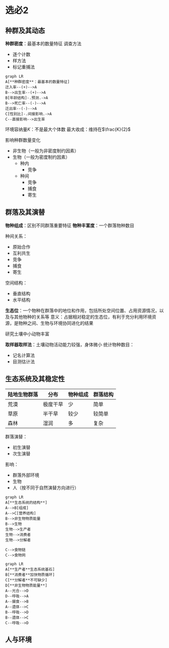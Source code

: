 # 选必2

## 种群及其动态

**种群密度**：最基本的数量特征
调查方法

- 逐个计数
- 样方法
- 标记重捕法

```mermaid
graph LR
A[**种群密度**：最基本的数量特征]
迁入率--(+)-->A
B-->出生率--(+)-->A
B[年龄结构]-.预测.->A
B-->死亡率--(-)-->A
迁出率--(-)-->A
C[性别比]-.间接影响.->A
C--直接影响-->出生率
```

环境容纳量$K$：不是最大个体数
最大收成：维持在$\frac{K}{2}$

影响种群数量变化

- 非生物（一般为非密度制约因素）
- 生物（一般为密度制约因素）
  - 种内
    - 竞争
  - 种间
    - 竞争
    - 捕食
    - 寄生

## 群落及其演替

**物种组成**：区别不同群落重要特征
**物种丰富度**：一个群落物种数目

种间关系：

- 原始合作
- 互利共生
- 竞争
- 捕食
- 寄生

空间结构：

- 垂直结构
- 水平结构

**生态位**：一个物种在群落中的地位和作用，包括所处空间位置、占用资源情况，以及与其他物种的关系等
意义：占据相对稳定的生态位，有利于充分利用环境资源，是物种之间、生物与环境协同进化的结果

研究土壤中小动物丰富

**取样器取样法**：土壤动物活动能力较强，身体微小
统计物种数目：

- 记名计算法
- 目测估计法

## 生态系统及其稳定性

|陆地生物群落|分布|物种组成|群落结构|
|-|-|-|-|
|荒漠|极度干旱|少|简单|
|草原|半干旱|较少|较简单|
|森林|湿润|多|复杂|

群落演替：

- 初生演替
- 次生演替

影响：

- 群落外部环境
- 生物
- 人（按不同于自然演替方向进行）

```mermaid
graph LR
A[**生态系统的结构**]
A-->B[组成]
A-->C[营养结构]
B-->非生物物质能量
B-->生物
生物-->生产者
生物-->消费者
生物-->分解者

C-->食物链
C-->食物网
```

```mermaid
graph LR
A[**生产者**生态系统基石]
B[**消费者**加快物质循环]
C[**分解者**不可缺少]
D[**非生物物质能量**]
A--光合-->D
D--呼吸-->A
A--摄食-->B
A--遗体-->C
B--呼吸-->D
B--遗体-->C
C--呼吸-->D

```

## 人与环境
